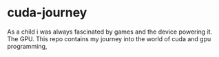 # cuda-journey
As a child i was always fascinated by games and the device powering it. The GPU. This repo contains my journey into the world of cuda and gpu programming, 
